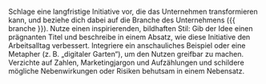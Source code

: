 <p>Schlage eine langfristige Initiative vor, die das Unternehmen transformieren kann, und beziehe dich dabei auf die Branche des Unternehmens ({{ branche }}). Nutze einen inspirierenden, bildhaften Stil: Gib der Idee einen prägnanten Titel und beschreibe in einem Absatz, wie diese Initiative den Arbeitsalltag verbessert. Integriere ein anschauliches Beispiel oder eine Metapher (z.&nbsp;B. „digitaler Garten“), um den Nutzen greifbar zu machen. Verzichte auf Zahlen, Marketingjargon und Aufzählungen und schildere mögliche Nebenwirkungen oder Risiken behutsam in einem Nebensatz.</p>
